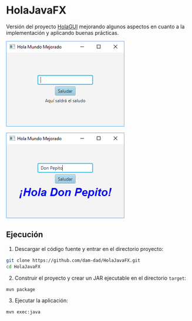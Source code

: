 # HolaJavaFX

Versión del proyecto [HolaGUI](https://github.com/dam-dad/HolaGUI) mejorando algunos aspectos en cuanto a la implementación y aplicando buenas prácticas.

![Screenshot1](docs/images/screenshot1.png)

![Screenshot2](docs/images/screenshot2.png)

## Ejecución

1. Descargar el código fuente y entrar en el directorio proyecto:

```bash
git clone https://github.com/dam-dad/HolaJavaFX.git
cd HolaJavaFX
```

2. Construir el proyecto y crear un JAR ejecutable en el directorio `target`:

```bash
mvn package
```

3. Ejecutar la aplicación:

```bash
mvn exec:java
```
